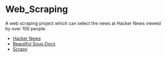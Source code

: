 # Web_Scraping
A web scraping project which can select the news at Hacker News viewed by over 100 people.
* [Hacker News](https://news.ycombinator.com/)
* [Beautiful Soup Docs](https://www.crummy.com/software/BeautifulSoup/bs4/doc/)
* [Scrapy](https://scrapy.org/)
